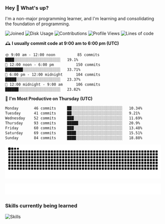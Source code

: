### Hey :wave: What's up?

I'm a non-major programming learner, and I'm learning and consolidating the foundation of programming.

<!--START_SECTION:waka-->
![Joined](http://img.shields.io/badge/Joined-6%20years%20ago-6D67E4?style=flat&labelColor=453C67)
![Disk Usage](http://img.shields.io/badge/Github%27s%20Storage-591.9%20MB-FD841F?style=flat&labelColor=E14D2A)
![Contributions](http://img.shields.io/badge/Contributions%20in%202023-52-7DCE13?style=flat&labelColor=2B7A0B)
![Profile Views](http://img.shields.io/badge/Profile%20Views-273-3AB4F2?style=flat&labelColor=0078AA)
![Lines of code](https://img.shields.io/badge/Lines%20of%20code-2%20Million%20Lines%20of%20code-FF8B8B?style=flat&labelColor=EB4747)

🕰️ **I usually commit code at 9:00 am to 6:00 pm (UTC)** 

```text
🌞 9:00 am - 12:00 noon          85 commits     ████░░░░░░░░░░░░░░░░░░░░░   19.1% 
🌆 12:00 noon - 6:00 pm          150 commits    ████████░░░░░░░░░░░░░░░░░   33.71% 
🌃 6:00 pm - 12:00 midnight      104 commits    █████░░░░░░░░░░░░░░░░░░░░   23.37% 
🌙 12:00 midnight - 9:00 am      106 commits    ██████░░░░░░░░░░░░░░░░░░░   23.82%
```
📅 **I'm Most Productive on Thursday (UTC)** 

```text
Monday       46 commits     ██░░░░░░░░░░░░░░░░░░░░░░░   10.34% 
Tuesday      41 commits     ██░░░░░░░░░░░░░░░░░░░░░░░   9.21% 
Wednesday    52 commits     ███░░░░░░░░░░░░░░░░░░░░░░   11.69% 
Thursday     93 commits     █████░░░░░░░░░░░░░░░░░░░░   20.9% 
Friday       60 commits     ███░░░░░░░░░░░░░░░░░░░░░░   13.48% 
Saturday     69 commits     ████░░░░░░░░░░░░░░░░░░░░░   15.51% 
Sunday       84 commits     ████░░░░░░░░░░░░░░░░░░░░░   18.88%
```

<!--END_SECTION:waka-->

![Snake animation](https://raw.githubusercontent.com/dirname/dirname/output/snake.svg)

![metrics](github-metrics.svg)

### Skills currently being learned

![Skills](https://skillicons.dev/icons?i=linux,rust,go,solidity,typescript,bash,git,postgres,mysql,redis,mongo,docker,kubernetes,grafana,prometheus)
